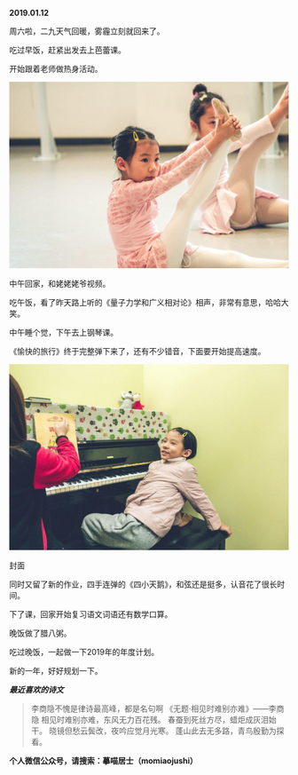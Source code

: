 
          
            
**2019.01.12**

周六啦，二九天气回暖，雾霾立刻就回来了。

吃过早饭，赶紧出发去上芭蕾课。

开始跟着老师做热身活动。




![](img/51001-222ac22ed2eb42f3.jpg)




中午回家，和姥姥姥爷视频。

吃午饭，看了昨天路上听的《量子力学和广义相对论》相声，非常有意思，哈哈大笑。

中午睡个觉，下午去上钢琴课。

《愉快的旅行》终于完整弹下来了，还有不少错音，下面要开始提高速度。




![](img/51001-9cbbd15bc75cc170.jpg)

封面


同时又留了新的作业，四手连弹的《四小天鹅》，和弦还是挺多，认音花了很长时间。

下了课，回家开始复习语文词语还有数学口算。

晚饭做了腊八粥。

吃过晚饭，一起做一下2019年的年度计划。

新的一年，好好规划一下。


***最近喜欢的诗文***
>李商隐不愧是律诗最高峰，都是名句啊
《无题·相见时难别亦难》——李商隐
相见时难别亦难，东风无力百花残。
春蚕到死丝方尽，蜡炬成灰泪始干。
晓镜但愁云鬓改，夜吟应觉月光寒。
蓬山此去无多路，青鸟殷勤为探看。




**个人微信公众号，请搜索：摹喵居士（momiaojushi）**

          
        